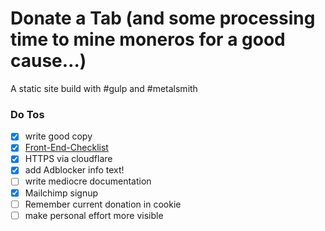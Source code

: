 # Donate a Tab (and some processing time to mine moneros for a good cause…)
A static site build with #gulp and #metalsmith

### Do Tos
* [x] write good copy
* [x] [Front-End-Checklist](https://github.com/thedaviddias/Front-End-Checklist)
* [x] HTTPS via cloudflare
* [x] add Adblocker info text!
* [ ] write mediocre documentation
* [x] Mailchimp signup
* [ ] Remember current donation in cookie
* [ ] make personal effort more visible
